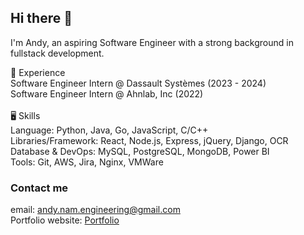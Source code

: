 ## Hi there 👋

I'm Andy, an aspiring Software Engineer with a strong background in fullstack development.

💼 Experience<br>
Software Engineer Intern @ Dassault Systèmes (2023 - 2024)<br>
Software Engineer Intern @ Ahnlab, Inc (2022)<br>
<br>
 🖥️ Skills<br>
Language: Python, Java, Go, JavaScript, C/C++<br>
Libraries/Framework: React, Node.js, Express, jQuery, Django, OCR<br>
Database & DevOps: MySQL, PostgreSQL, MongoDB, Power BI<br>
Tools: Git, AWS, Jira, Nginx, VMWare<br>

### Contact me
email: andy.nam.engineering@gmail.com<br>
Portfolio website: [Portfolio](https://ndk6879.github.io/portfolio/)


<!--
**ndk6879/ndk6879** is a ✨ _special_ ✨ repository because its `README.md` (this file) appears on your GitHub profile.

Here are some ideas to get you started:

- 🔭 I’m currently working on ...
- 🌱 I’m currently learning ...
- 👯 I’m looking to collaborate on ...
- 🤔 I’m looking for help with ...
- 💬 Ask me about ...
- 📫 How to reach me: ...
- 😄 Pronouns: ...
- ⚡ Fun fact: ...
-->
